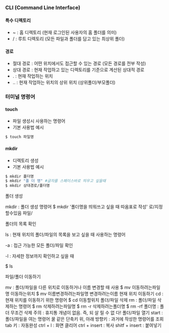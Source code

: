 ### CLI (Command Line Interface)  

#### 특수 디렉토리

* ~ : 홈 디렉토리 (현재 로그인된 사용자의 홈 폴더를 의미) 
* / : 루트 디렉토리 (모든 파일과 폴더를 담고 있는 최상위 폴더)  



#### 경로

* 절대 경로 : 어떤 위치에서도 접근할 수 있는 경로 (모든 경로를 전부 작성) 
* 상대 경로 : 현재 작업하고 있는 디렉토리를 기준으로 계산된 상대적 경로 
* . : 현재 작업하는 위치 
* .. : 현재 작업하는 위치의 상위 위치 (상위폴더/부모폴더)  



### 터미널 명령어

#### touch

* 파일 생성시 사용하는 명령어
* 기본 사용법 예시

 ```bash
 $ touch 파일명  
 ```



#### mkdir

* 디렉토리 생성
* 기본 사용법 예시

```bash
$ mkdir 폴더명
$ mkdir "폴 더 명" #글자를 스페이스바로 띄우고 싶을때
$ mkdir 상대경로/폴더명
```





폴더 생성

mkdir : 폴더 생성 명령어  $ mkdir '폴더명을 띄워쓰고 싶을 때 따옴표로 작성' 로/지정할수있음  파일/



폴더의 목록 확인

 ls :  현재 위치의 폴더/파일의 목록을 보고 싶을 때 사용하는 명령어

 -a : 접근 가능한 모든 폴더/파일 확인

 -l : 자세한 정보까지 확인하고 싶을 때  

$ ls



  파일/폴더 이동하기 

mv : 폴더/파일을 다른 위치로 이동하거나 이름 변경할 때 사용 $ mv 이동하려는파일명 이동하는위치 $ mv 이름변경하려는파일명 변경하려는이름   현재 위치 이동하기 cd : 현재 위치를 이동하기 위한 명령어 $ cd 이동할위치   폴더/파일 삭제 rm : 폴더/파일 삭제하는 명령어 $ rm 삭제하려는파일명 $ rm -r 삭제하려는폴더명 $ rm -rf 폴더명 : 폴더 무조건 삭제 주의 : 휴지통 개념이 없음. 즉, 되 살 릴 수 없 다!   폴더/파일 열기 start : 폴더/파일을 여는 명령어   꿀 같은 단축키 위, 아래 방향키 : 과거에 작성한 명령어를 조회 tab 키 : 자동완성 ctrl + l : 화면 클리어 ctrl + insert : 복사 shitf + insert : 붙여넣기